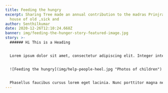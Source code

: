 ```yaml
---
title: Feeding the hungry
excerpt: Sharing Tree made an annual contribution to the madras Prinjrapole, the
  house of old ,sick and
author: Senthilkumar
date: 2020-12-26T12:10:24.668Z
banner: img/feeding-the-hunger-story-featured-image.jpg
story: >-
  ###### Hi This is a Heading


  Lorem ipsum dolor sit amet, consectetur adipiscing elit. Integer interdum faucibus diam, vitae faucibus tortor hendrerit a. Pellentesque habitant morbi tristique senectus et netus et malesuada fames ac turpis egestas. Nulla volutpat augue sit amet euismod porttitor. Morbi viverra feugiat lectus, ornare tempor risus dictum a. In venenatis interdum purus. In tempor nisi quam, a facilisis sapien finibus vitae. Fusce consequat tellus et leo convallis, nec elementum nibh consectetur. Nunc in justo ac tortor viverra pellentesque. Fusce quam odio, malesuada eget risus quis, semper sodales metus. Phasellus turpis velit, faucibus vel erat eget, cursus viverra nisi. Aliquam id lorem nisi. Mauris ullamcorper laoreet orci, et consectetur erat tristique et. Aliquam sapien ligula, ornare quis venenatis at, tempor in enim. In non ornare dui. Donec ac lorem non dui vehicula faucibus nec rhoncus magna. Vivamus quis tellus metus.


  ![Feeding the hungry](img/help-people-heel.jpg "Photos of children")


  Phasellus faucibus cursus lorem eget lacinia. Nunc porttitor magna neque. Nam sed convallis nisi. Cras quis volutpat massa. Fusce ac varius odio, nec euismod felis. Fusce dapibus nulla tincidunt commodo maximus. Mauris at elit vel purus malesuada posuere non et tellus. Duis efficitur turpis auctor, tincidunt dolor sed, convallis augue. Nulla nec pharetra est. Nunc nisi augue, fermentum commodo egestas nec, lobortis non ex. Nullam ac felis at lorem elementum tempus.
---
```

